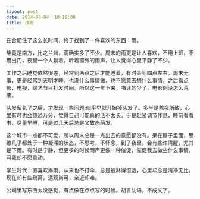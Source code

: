```yaml
---
layout: post
date: 2014-08-04  10:19:00
title: 夜雨
---
```



在合肥住了这么长时间，终于找到了一件喜欢的东西：雨。

毕竟是南方，比之兰州，雨确实多了不少。周末的雨更是让人喜欢，不用上班，不用出门，夜里一个人躺着，听着窗外的雨声，让人觉得心里平静了不少。


工作之后睡觉依然很差，经常到两点之后才能睡着，有时会到四点左右。周末无事，更是经常到天明才睡。也没什么事情做，也不愿意去想什么事情，之后看点影，电视，综艺节目打发时间。所以这一年下来，书读的少了，电影倒没怎么荒废。

头发留长了之后，才发现一些问题:似乎早就开始掉头发了。多半是熬夜所致，心里有时也会惊恐万分，觉得自己可能真的活不太长。于是赶紧调节作息，睡前看看书，尽量早睡，可是过几天后总是又故态萌发。

这个城市一点都不可爱，所以周末总是一点出去的意愿都没有。呆在屋子里面，思维几乎都处于一种凝滞的状态，不思考，不怀念，到了夜里，会有些许清醒，尤其是下雨。有时是宁静，但更多的时候雨声更像一种催促，催促我去做些什么事情，可我却不愿意动。

学生时代一直喜欢淋雨，从来也不打伞，总是被淋得湿透，心里却总是清净无比。现在却有些疏离，远观尚可，亲近却难。

公司里写东西太没感觉，有点像在点点写的时候。胡言乱语，不成文字。


